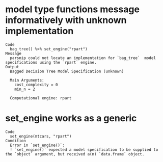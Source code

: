 # model type functions message informatively with unknown implementation

    Code
      bag_tree() %>% set_engine("rpart")
    Message
      parsnip could not locate an implementation for `bag_tree`  model specifications using the `rpart` engine.
    Output
      Bagged Decision Tree Model Specification (unknown)
      
      Main Arguments:
        cost_complexity = 0
        min_n = 2
      
      Computational engine: rpart 
      

# set_engine works as a generic

    Code
      set_engine(mtcars, "rpart")
    Condition
      Error in `set_engine()`:
      ! `set_engine()` expected a model specification to be supplied to the `object` argument, but received a(n) `data.frame` object.

